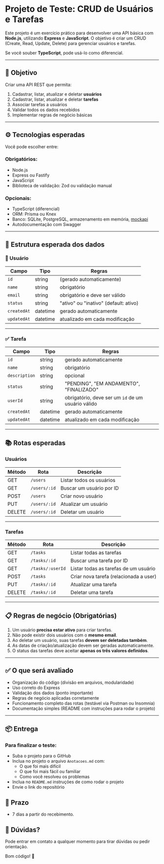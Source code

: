 # Projeto de Teste: CRUD de Usuários e Tarefas

Este projeto é um exercício prático para desenvolver uma API básica com **Node.js**, utilizando **Express** e **JavaScript**. O objetivo é criar um CRUD (Create, Read, Update, Delete) para gerenciar usuários e tarefas.

Se você souber **TypeScript**, pode usá-lo como diferencial.

---

## 🎯 Objetivo

Criar uma API REST que permita:

1. Cadastrar, listar, atualizar e deletar **usuários**
2. Cadastrar, listar, atualizar e deletar **tarefas**
3. Associar tarefas a usuários
4. Validar todos os dados recebidos
5. Implementar regras de negócio básicas

---

## ⚙️ Tecnologias esperadas

Você pode escolher entre:

### Obrigatórios:
- Node.js
- Express ou Fastify
- JavaScript
- Biblioteca de validação: Zod ou validação manual

### Opcionais:
- TypeScript (diferencial)
- ORM: Prisma ou Knex
- Banco: SQLite, PostgreSQL, armazenamento em memória, [mockapi](https://mockapi.io/)
- Autodocumentação com Swagger

---

## 🧱 Estrutura esperada dos dados

### 🧑 Usuário

| Campo          | Tipo      | Regras                               |
|----------------|-----------|--------------------------------------|
| `id`           | string    | (gerado automaticamente)             |
| `name`         | string    | obrigatório                          |
| `email`        | string    | obrigatório e deve ser válido        |
| `status`       | string    | "ativo" ou "inativo" (default: ativo)|
| `createdAt`    | datetime  | gerado automaticamente               |
| `updatedAt`    | datetime  | atualizado em cada modificação       |

---

### ✅ Tarefa

| Campo          | Tipo      | Regras                                             |
|----------------|-----------|----------------------------------------------------|
| `id`           | string    | gerado automaticamente                             |
| `name`         | string    | obrigatório                                        |
| `description`  | string    | opcional                                           |
| `status`       | string    | "PENDING", "EM ANDAMENTO", "FINALIZADO"            |
| `userId`       | string    | obrigatório, deve ser um `id` de um usuário válido |
| `createdAt`    | datetime  | gerado automaticamente                             |
| `updatedAt`    | datetime  | atualizado em cada modificação                     |

---

## 📚 Rotas esperadas

### Usuários

| Método | Rota             | Descrição                   |
|--------|------------------|-----------------------------|
| GET    | `/users`         | Listar todos os usuários    |
| GET    | `/users/:id`     | Buscar um usuário por ID    |
| POST   | `/users`         | Criar novo usuário          |
| PUT    | `/users/:id`     | Atualizar um usuário        |
| DELETE | `/users/:id`     | Deletar um usuário          |

---

### Tarefas

| Método | Rota             | Descrição                             |
|--------|------------------|---------------------------------------|
| GET    | `/tasks`         | Listar todas as tarefas               |
| GET    | `/tasks/:id`     | Buscar uma tarefa por ID              |
| GET    | `/tasks/:userId` | Listar todas as tarefas de um usuário |
| POST   | `/tasks`         | Criar nova tarefa (relacionada a user)|
| PUT    | `/tasks/:id`     | Atualizar uma tarefa                  |
| DELETE | `/tasks/:id`     | Deletar uma tarefa                    |

---

## 📋 Regras de negócio (Obrigatórias)

1. Um usuário **precisa estar ativo** para criar tarefas.
2. Não pode existir dois usuários com o **mesmo email**.
3. Ao deletar um usuário, suas tarefas **devem ser deletadas também**.
4. As datas de criação/atualização devem ser geradas automaticamente.
5. O status das tarefas deve aceitar **apenas os três valores definidos**.

---

## ✅ O que será avaliado

- Organização do código (divisão em arquivos, modularidade)
- Uso correto do Express
- Validação dos dados (ponto importante)
- Regras de negócio aplicadas corretamente
- Funcionamento completo das rotas (testável via Postman ou Insomnia)
- Documentação simples (README com instruções para rodar o projeto)

---

## 📦 Entrega

### Para finalizar o teste:

- Suba o projeto para o GitHub
- Inclua no projeto o arquivo `Anotacoes.md` com:
  - O que foi mais difícil
  - O que foi mais fácil ou familiar
  - Como você resolveu os problemas
- Inclua no `README.md` instruções de como rodar o projeto
- Envie o link do repositório

## 📆 Prazo

- 7 dias a partir do recebimento.

## 💬 Dúvidas?

Pode entrar em contato a qualquer momento para tirar dúvidas ou pedir orientação.

Bom código! 🚀